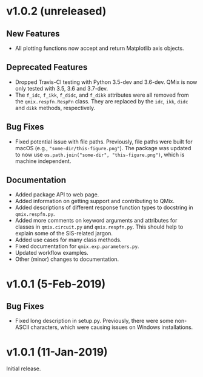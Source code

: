 v1.0.2 (unreleased)
===================

New Features
------------

- All plotting functions now accept and return Matplotlib axis objects.

Deprecated Features
-------------------

- Dropped Travis-CI testing with Python 3.5-dev and 3.6-dev. QMix is now only tested with 3.5, 3.6 and 3.7-dev.
- The ``f_idc``, ``f_ikk``, ``f_didc``, and ``f_dikk`` attributes were all removed from the ``qmix.respfn.RespFn`` class. They are replaced by the ``idc``, ``ikk``, ``didc`` and ``dikk`` methods, respectively.

Bug Fixes
---------

- Fixed potential issue with file paths. Previously, file paths were built for macOS (e.g., ``"some-dir/this-figure.png"``). The package was updated to now use ``os.path.join("some-dir", "this-figure.png")``, which is machine independent.

Documentation
-------------

- Added package API to web page.
- Added information on getting support and contributing to QMix.
- Added descriptions of different response function types to docstring in ``qmix.respfn.py``.
- Added more comments on keyword arguments and attributes for classes in ``qmix.circuit.py`` and ``qmix.respfn.py``. This should help to explain some of the SIS-related jargon.
- Added use cases for many class methods.
- Fixed documentation for ``qmix.exp.parameters.py``.
- Updated workflow examples.
- Other (minor) changes to documentation.



v1.0.1 (5-Feb-2019)
===================

Bug Fixes
---------

- Fixed long description in setup.py. Previously, there were some non-ASCII characters, which were causing issues on Windows installations.



v1.0.1 (11-Jan-2019)
====================

Initial release.
